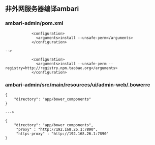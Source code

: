 ## 非外网服务器编译ambari
### ambari-admin/pom.xml
```shell
            <configuration>
              <arguments>install --unsafe-perm</arguments>
            </configuration>

-->

            <configuration>
              <arguments>install --unsafe-perm --registry=http://registry.npm.taobao.org</arguments>
            </configuration>
```
### ambari-admin/src/main/resources/ui/admin-web/.bowerrc
```
{
    "directory": "app/bower_components"
}

--->

{
    "directory": "app/bower_components",
     "proxy" : "http://192.168.26.1:7890",
     "https-proxy" : "http://192.168.26.1:7890"
}
```
